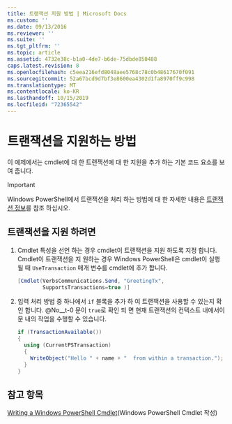 ```yaml
---
title: 트랜잭션 지원 방법 | Microsoft Docs
ms.custom: ''
ms.date: 09/13/2016
ms.reviewer: ''
ms.suite: ''
ms.tgt_pltfrm: ''
ms.topic: article
ms.assetid: 4732e38c-b1a0-4de7-b6de-75dbde850488
caps.latest.revision: 8
ms.openlocfilehash: c5eea216efd8048aee5768c78c0b48617670f091
ms.sourcegitcommit: 52a67bcd9d7bf3e8600ea4302d1fa8970ff9c998
ms.translationtype: MT
ms.contentlocale: ko-KR
ms.lasthandoff: 10/15/2019
ms.locfileid: "72365542"
---
```

# <a name="how-to-support-transactions"></a>트랜잭션을 지원하는 방법

이 예제에서는 cmdlet에 대 한 트랜잭션에 대 한 지원을 추가 하는 기본 코드 요소를 보여 줍니다.

> [!IMPORTANT]
> Windows PowerShell에서 트랜잭션을 처리 하는 방법에 대 한 자세한 내용은 [트랜잭션 정보][about_Transactions]를 참조 하십시오.

## <a name="to-support-transactions"></a>트랜잭션을 지원 하려면

1. Cmdlet 특성을 선언 하는 경우 cmdlet이 트랜잭션을 지원 하도록 지정 합니다.
   Cmdlet이 트랜잭션을 지 원하는 경우 Windows PowerShell은 cmdlet이 실행 될 때 `UseTransaction` 매개 변수를 cmdlet에 추가 합니다.

    ```csharp
    [Cmdlet(VerbsCommunications.Send, "GreetingTx",
            SupportsTransactions=true )]
    ```

2. 입력 처리 방법 중 하나에서 `if` 블록을 추가 하 여 트랜잭션을 사용할 수 있는지 확인 합니다.
   @No__t-0 문이 `true`로 확인 되 면 현재 트랜잭션의 컨텍스트 내에서이 문 내의 작업을 수행할 수 있습니다.

    ```csharp
    if (TransactionAvailable())
    {
      using (CurrentPSTransaction)
      {
        WriteObject("Hello " + name + "  from within a transaction.");
      }
    }
    ```

## <a name="see-also"></a>참고 항목

[Writing a Windows PowerShell Cmdlet](./writing-a-windows-powershell-cmdlet.md)(Windows PowerShell Cmdlet 작성)

<!-- External URLs -->

[about_Transactions]: /powershell/module/Microsoft.PowerShell.Core/About/about_Transactions
